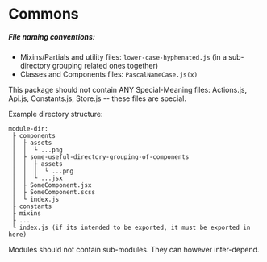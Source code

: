 # Commons

##### File naming conventions:
- Mixins/Partials and utility files: `lower-case-hyphenated.js` (in a sub-directory grouping related ones together)
- Classes and Components files: `PascalNameCase.js(x)`

This package should not contain ANY Special-Meaning files: Actions.js, Api.js, Constants.js, Store.js -- these files are special.

Example directory structure:
```
module-dir:
 ├ components
 │  ├ assets
 │  │  └ ...png
 │  ├ some-useful-directory-grouping-of-components
 │  │  ├ assets
 │  │  │  └ ...png
 │  │  └ ...jsx
 │  ├ SomeComponent.jsx
 │  ├ SomeComponent.scss
 │  └ index.js
 ├ constants
 ├ mixins
 ├ ...
 └ index.js (if its intended to be exported, it must be exported in here)
```

Modules should not contain sub-modules. They can however inter-depend.
